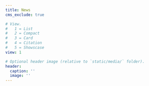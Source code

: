 ```yaml
---
title: News
cms_exclude: true

# View.
#   1 = List
#   2 = Compact
#   3 = Card
#   4 = Citation
#   5 = Showscase
view: 1

# Optional header image (relative to `static/media/` folder).
header:
  caption: ''
  image: ''
---
```

